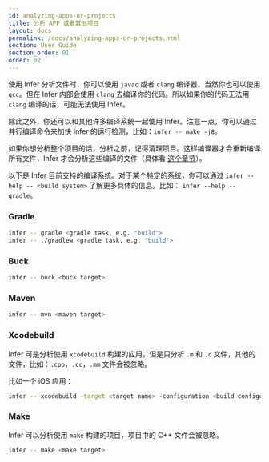 ```yaml
---
id: analyzing-apps-or-projects
title: 分析 APP 或者其他项目
layout: docs
permalink: /docs/analyzing-apps-or-projects.html
section: User Guide
section_order: 01
order: 02
---
```


使用 Infer 分析文件时，你可以使用 `javac` 或者 `clang` 编译器，当然你也可以使用 `gcc`。但在 Infer 内部会使用 `clang` 去编译你的代码。所以如果你的代码无法用 `clang` 编译的话，可能无法使用 Infer。

除此之外，你还可以和其他许多编译系统一起使用 Infer。注意一点，你可以通过并行编译命令来加快 Infer 的运行检测，比如：`infer -- make -j8`。

如果你想分析整个项目的话，分析之前，记得清理项目。这样编译器才会重新编译所有文件，Infer 才会分析这些编译的文件（具体看 [这个章节](docs/infer-workflow.html)）。

以下是 Infer 目前支持的编译系统。对于某个特定的系统，你可以通过 `infer --help -- <build system>` 了解更多具体的信息。比如： `infer --help -- gradle`。

### Gradle

```bash
infer -- gradle <gradle task, e.g. "build">
infer -- ./gradlew <gradle task, e.g. "build">
```

### Buck

```bash
infer -- buck <buck target>
```

### Maven
```bash
infer -- mvn <maven target>
```

### Xcodebuild

Infer 可是分析使用 `xcodebuild` 构建的应用，但是只分析 `.m` 和 `.c` 文件，其他的文件，比如：`.cpp`，`.cc`，`.mm` 文件会被忽略。

比如一个 iOS 应用：

```bash
infer -- xcodebuild -target <target name> -configuration <build configuration> -sdk iphonesimulator
```

### Make

Infer 可以分析使用 `make` 构建的项目，项目中的 C++ 文件会被忽略。

```bash
infer -- make <make target>
```
